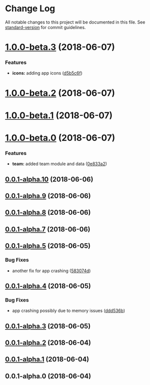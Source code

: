 # Change Log

All notable changes to this project will be documented in this file. See [standard-version](https://github.com/conventional-changelog/standard-version) for commit guidelines.

<a name="1.0.0-beta.3"></a>
# [1.0.0-beta.3](https://github.com/thisissoon/nativescript-app-demo/compare/v1.0.0-beta.2...v1.0.0-beta.3) (2018-06-07)


### Features

* **icons:** adding app icons ([d5b5c6f](https://github.com/thisissoon/nativescript-app-demo/commit/d5b5c6f))



<a name="1.0.0-beta.2"></a>
# [1.0.0-beta.2](https://github.com/thisissoon/nativescript-app-demo/compare/v1.0.0-beta.1...v1.0.0-beta.2) (2018-06-07)



<a name="1.0.0-beta.1"></a>
# [1.0.0-beta.1](https://github.com/thisissoon/nativescript-app-demo/compare/v1.0.0-beta.0...v1.0.0-beta.1) (2018-06-07)



<a name="1.0.0-beta.0"></a>
# [1.0.0-beta.0](https://github.com/thisissoon/nativescript-app-demo/compare/v0.0.1-alpha.10...v1.0.0-beta.0) (2018-06-07)


### Features

* **team:** added team module and data ([0e833a2](https://github.com/thisissoon/nativescript-app-demo/commit/0e833a2))



<a name="0.0.1-alpha.10"></a>
## [0.0.1-alpha.10](https://github.com/thisissoon/nativescript-app-demo/compare/v0.0.1-alpha.9...v0.0.1-alpha.10) (2018-06-06)



<a name="0.0.1-alpha.9"></a>
## [0.0.1-alpha.9](https://github.com/thisissoon/nativescript-app-demo/compare/v0.0.1-alpha.8...v0.0.1-alpha.9) (2018-06-06)



<a name="0.0.1-alpha.8"></a>
## [0.0.1-alpha.8](https://github.com/thisissoon/nativescript-app-demo/compare/v0.0.1-alpha.7...v0.0.1-alpha.8) (2018-06-06)



<a name="0.0.1-alpha.7"></a>
## [0.0.1-alpha.7](https://github.com/thisissoon/nativescript-app-demo/compare/v0.0.1-alpha.5...v0.0.1-alpha.7) (2018-06-06)



<a name="0.0.1-alpha.5"></a>
## [0.0.1-alpha.5](https://github.com/thisissoon/nativescript-app-demo/compare/v0.0.1-alpha.4...v0.0.1-alpha.5) (2018-06-05)


### Bug Fixes

* another fix for app crashing ([583074d](https://github.com/thisissoon/nativescript-app-demo/commit/583074d))



<a name="0.0.1-alpha.4"></a>
## [0.0.1-alpha.4](https://github.com/thisissoon/nativescript-app-demo/compare/v0.0.1-alpha.3...v0.0.1-alpha.4) (2018-06-05)


### Bug Fixes

* app crashing possibly due to memory issues ([ddd536b](https://github.com/thisissoon/nativescript-app-demo/commit/ddd536b))



<a name="0.0.1-alpha.3"></a>
## [0.0.1-alpha.3](https://github.com/thisissoon/nativescript-app-demo/compare/v0.0.1-alpha.2...v0.0.1-alpha.3) (2018-06-05)



<a name="0.0.1-alpha.2"></a>
## [0.0.1-alpha.2](https://github.com/thisissoon/nativescript-app-demo/compare/v0.0.1-alpha.1...v0.0.1-alpha.2) (2018-06-04)



<a name="0.0.1-alpha.1"></a>
## [0.0.1-alpha.1](https://github.com/thisissoon/nativescript-app-demo/compare/v0.0.1-alpha.0...v0.0.1-alpha.1) (2018-06-04)



<a name="0.0.1-alpha.0"></a>
## 0.0.1-alpha.0 (2018-06-04)
